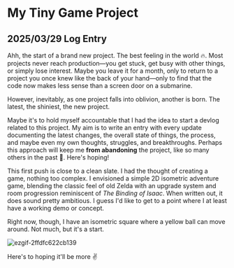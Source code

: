 # My Tiny Game Project

## 2025/03/29 Log Entry

Ahh, the start of a brand new project. The best feeling in the world 🔥. Most projects never reach production—you get stuck, get busy with other things, or simply lose interest. Maybe you leave it for a month, only to return to a project you once knew like the back of your hand—only to find that the code now makes less sense than a screen door on a submarine.

However, inevitably, as one project falls into oblivion, another is born. The latest, the shiniest, the new project.

Maybe it's to hold myself accountable that I had the idea to start a devlog related to this project. My aim is to write an entry with every update documenting the latest changes, the overall state of things, the process, and maybe even my own thoughts, struggles, and breakthroughs. Perhaps this approach will keep me **from abandoning** the project, like so many others in the past 🤞. Here's hoping!

This first push is close to a clean slate. I had the thought of creating a game, nothing too complex. I envisioned a simple 2D isometric adventure game, blending the classic feel of old Zelda with an upgrade system and room progression reminiscent of _The Binding of Isaac_. When written out, it does sound pretty ambitious. I guess I'd like to get to a point where I at least have a working demo or concept.

Right now, though, I have an isometric square where a yellow ball can move around. Not much, but it's a start.

![ezgif-2ffdfc622cb139](https://github.com/user-attachments/assets/0a431a89-6cd9-453f-841b-e23bd76aa662)

Here's to hoping it'll be more ✌️
